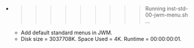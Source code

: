 * >>>>>>>>> Running inst-std-00-jwm-menu.sh ...
  * Add default standard menus in JWM.
  * Disk size = 3037708K. Space Used = 4K. Runtime = 00:00:00:01.
